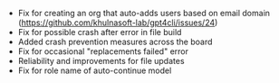 - Fix for creating an org that auto-adds users based on email domain (https://github.com/khulnasoft-lab/gpt4cli/issues/24)
- Fix for possible crash after error in file build
- Added crash prevention measures across the board
- Fix for occasional "replacements failed" error
- Reliability and improvements for file updates
- Fix for role name of auto-continue model